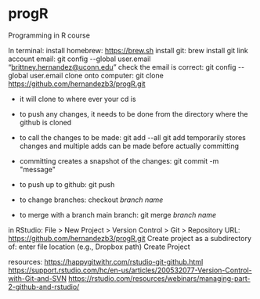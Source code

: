 # progR
Programming in R course

In terminal:
install homebrew: https://brew.sh
install git: brew install git
link account email: git config --global user.email “brittney.hernandez@uconn.edu”
check the email is correct: git config --global user.email
clone onto computer: git clone https://github.com/hernandezb3/progR.git
- it will clone to where ever your cd is

- to push any changes, it needs to be done from the directory where the github is cloned
- to call the changes to be made: git add --all
git add temporarily stores changes and multiple adds can be made before actually committing
- committing creates a snapshot of the changes: git commit -m "message"
- to push up to github: git push
- to change branches: checkout *branch name*
- to merge with a branch main branch: git merge *branch name*


in RStudio:
File > New Project > Version Control > Git > 
Repository URL: https://github.com/hernandezb3/progR.git
Create project as a subdirectory of: enter file location (e.g., Dropbox path)
Create Project

resources:
https://happygitwithr.com/rstudio-git-github.html
https://support.rstudio.com/hc/en-us/articles/200532077-Version-Control-with-Git-and-SVN
https://rstudio.com/resources/webinars/managing-part-2-github-and-rstudio/

